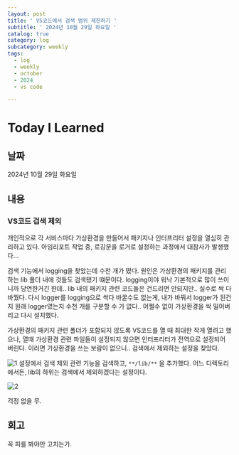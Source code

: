 ```yaml
---
layout: post
title: ' VS코드에서 검색 범위 제한하기 '
subtitle: ' 2024년 10월 29일 화요일 '
catalog: true
category: log
subcategory: weekly
tags:
  - log
  - weekly
  - october
  - 2024
  - vs code

---
```


# Today I Learned

## 날짜

2024년 10월 29일 화요일

## 내용

### VS코드 검색 제외

 개인적으로 각 서비스마다 가상환경을 만들어서 패키지나 인터프리터 설정을 열심히 관리하고 있다. 아임리포트 작업 중, 로깅문을 로거로 설정하는 과정에서 대참사가 발생했다… 

 검색 기능에서 logging을 찾았는데 수천 개가 떴다. 원인은 가상환경의 패키지를 관리하는 lib 폴더 내에 것들도 검색됐기 떄문이다. logging이야 워낙 기본적으로 많이 쓰이니까 당연한거긴 한데.. lib 내의 패키지 관련 코드들은 건드리면 안되지만.. 실수로 싹 다 바꿨다. 다시 logger를 logging으로 싹다 바꿀수도 없는게, 내가 바꿔서 logger가 된건지 원래 logger였는지 수천 개를 구분할 수 가 없다.. 어쩔수 없이 가상환경을 싹 밀어버리고 다시 설치했다. 

 가상환경의 패키지 관련 폴더가 포함되지 않도록 VS코드를 열 때 최대한 작게 열려고 했으나, 열때 가상환경 관련 파일들이 설정되지 않으면 인터프리터가 전역으로 설정되어 버린다. 이러면 가상환경을 쓰는 보람이 없으니.. 검색에서 제외하는 설정을 찾았다.

![1](https://cdn.jsdelivr.net/gh/importunate-dev/importunate-dev.github.io/img/log/2024/log241029/1.webp)
설정에서 검색 제외 관련 기능을 검색하고, `**/lib/**` 을 추가했다. 어느 디렉토리에서든, lib의 하위는 검색에서 제외하겠다는 설정이다.

![2](https://cdn.jsdelivr.net/gh/importunate-dev/importunate-dev.github.io/img/log/2024/log241029/2.webp)

걱정 없을 무.

## 회고

꼭 피를 봐야만 고치는가.